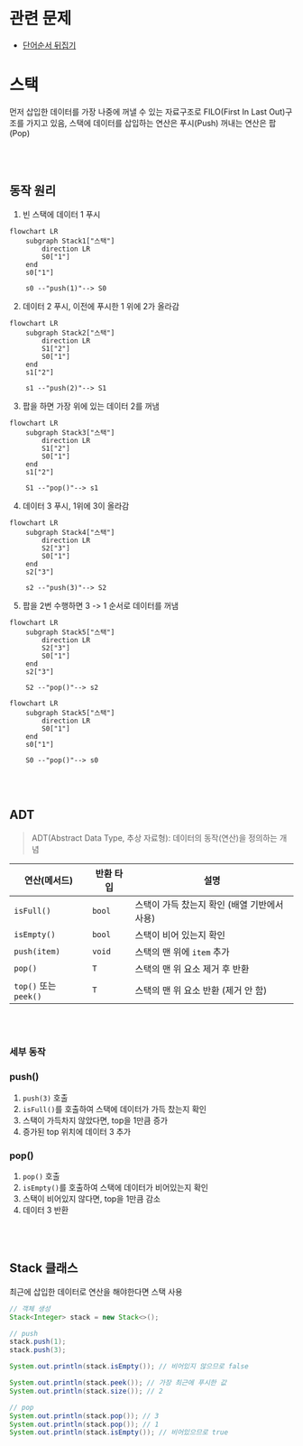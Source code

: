 # 관련 문제
- [단어순서 뒤집기](https://github.com/han-chunsik/Algorithm/tree/b77a69ccb4a710ae3cd90a12123be2c5a338fd4f/%EB%B0%B1%EC%A4%80/Bronze/12605.%E2%80%85%EB%8B%A8%EC%96%B4%EC%88%9C%EC%84%9C%E2%80%85%EB%92%A4%EC%A7%91%EA%B8%B0)

# 스택
먼저 삽입한 데이터를 가장 나중에 꺼낼 수 있는 자료구조로 FILO(First In Last Out)구조를 가지고 있음, 스택에 데이터를 삽입하는 연산은 푸시(Push) 꺼내는 연산은 팝(Pop)

<br>
<br>

## 동작 원리
1. 빈 스택에 데이터 1 푸시
```mermaid
flowchart LR
    subgraph Stack1["스택"]
        direction LR
        S0["1"]
    end
    s0["1"]
    
    s0 --"push(1)"--> S0
```

2. 데이터 2 푸시, 이전에 푸시한 1 위에 2가 올라감
```mermaid
flowchart LR 
    subgraph Stack2["스택"]
	    direction LR
	    S1["2"]
	    S0["1"]
    end
    s1["2"]
    
    s1 --"push(2)"--> S1
```

3. 팝을 하면 가장 위에 있는 데이터 2를 꺼냄
```mermaid
flowchart LR 
    subgraph Stack3["스택"]
	    direction LR
	    S1["2"]
	    S0["1"]
    end
    s1["2"]
    
    S1 --"pop()"--> s1
```

4. 데이터 3 푸시, 1위에 3이 올라감
```mermaid
flowchart LR 
    subgraph Stack4["스택"]
	    direction LR
	    S2["3"]
	    S0["1"]
    end
    s2["3"]
    
    s2 --"push(3)"--> S2
```

5. 팝을 2번 수행하면 3 -> 1 순서로 데이터를 꺼냄
```mermaid
flowchart LR 
    subgraph Stack5["스택"]
	    direction LR
	    S2["3"]
	    S0["1"]
    end
    s2["3"]
    
    S2 --"pop()"--> s2
```

```mermaid
flowchart LR 
    subgraph Stack5["스택"]
	    direction LR
	    S0["1"]
    end
    s0["1"]
    
    S0 --"pop()"--> s0
```

<br>
<br>

## ADT

> ADT(Abstract Data Type, 추상 자료형): 데이터의 동작(연산)을 정의하는 개념

| 연산(메서드)   | 반환 타입  | 설명                          |
|--------------|---------|-----------------------------|
| `isFull()`   | `bool`  | 스택이 가득 찼는지 확인 (배열 기반에서 사용) |
| `isEmpty()`  | `bool`  | 스택이 비어 있는지 확인         |
| `push(item)` | `void`  | 스택의 맨 위에 `item` 추가     |
| `pop()`      | `T`     | 스택의 맨 위 요소 제거 후 반환  |
| `top()` 또는 `peek()` | `T` | 스택의 맨 위 요소 반환 (제거 안 함) |

<br>
<br>

### 세부 동작
### push()
1. `push(3)` 호출
2. `isFull()`를 호출하여 스택에 데이터가 가득 찼는지 확인
3. 스택이 가득차지 않았다면, top을 1만큼 증가
4. 증가된 top 위치에 데이터 3 추가

### pop()
1. `pop()` 호출
2. `isEmpty()`를 호출하여 스택에 데이터가 비어있는지 확인
3. 스택이 비어있지 않다면, top을 1만큼 감소
4. 데이터 3 반환

<br>
<br>

## Stack 클래스
최근에 삽입한 데이터로 연산을 해야한다면 스택 사용

```java
// 객체 생성
Stack<Integer> stack = new Stack<>();

// push
stack.push(1);
stack.push(3);

System.out.println(stack.isEmpty()); // 비어있지 않으므로 false

System.out.println(stack.peek()); // 가장 최근에 푸시한 값
System.out.println(stack.size()); // 2

// pop
System.out.println(stack.pop()); // 3
System.out.println(stack.pop()); // 1
System.out.println(stack.isEmpty()); // 비어있으므로 true
```


